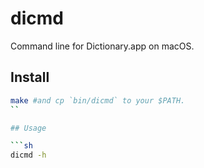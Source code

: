 # dicmd

Command line for Dictionary.app on macOS.

## Install

```sh
make #and cp `bin/dicmd` to your $PATH.
``

## Usage

```sh
dicmd -h
```
